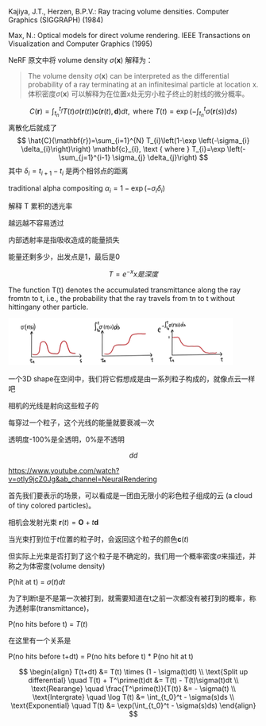 Kajiya, J.T., Herzen, B.P.V.: Ray tracing volume densities. Computer Graphics (SIGGRAPH) (1984)

Max, N.: Optical models for direct volume rendering. IEEE Transactions on Visualization and Computer Graphics (1995)





NeRF 原文中将 volume density $\sigma(\boldsymbol{x})$ 解释为：

> The volume density $\sigma(\boldsymbol{x})$ can be interpreted as the differential probability of a ray terminating at an infinitesimal particle at location x. 体积密度$\sigma(\boldsymbol{x})$ 可以解释为在位置x处无穷小粒子终止的射线的微分概率。


$$
C(\mathbf{r})=\int_{t_{n}}^{t_{f}} T(t) \sigma(\mathbf{r}(t)) \mathbf{c}(\mathbf{r}(t), \mathbf{d}) d t, \text { where } T(t)=\exp \left(-\int_{t_{n}}^{t} \sigma(\mathbf{r}(s)) d s\right)
$$
离散化后就成了
$$
\hat{C}(\mathbf{r})=\sum_{i=1}^{N} T_{i}\left(1-\exp \left(-\sigma_{i} \delta_{i}\right)\right) \mathbf{c}_{i}, \text { where } T_{i}=\exp \left(-\sum_{j=1}^{i-1} \sigma_{j} \delta_{j}\right)
$$
其中 $\delta_{i}=t_{i+1}-t_{i}$ 是两个相邻点的距离 



traditional alpha compositing $\alpha_{i}=1-\exp \left(-\sigma_{i} \delta_{i}\right)$





解释 T 累积的透光率

越远越不容易透过 

内部透射率是指吸收造成的能量损失

能量还剩多少，出发点是1，最后是0


$$
T = e^{-x} x 是深度
$$




The function T(t) denotes the accumulated transmittance along the ray fromtn to t, i.e., the probability that the ray travels from tn to t without hittingany other particle.



![image-20220713160847927](https://raw.githubusercontent.com/yzy1996/Image-Hosting/master/image-20220713160847927.png)



一个3D shape在空间中，我们将它假想成是由一系列粒子构成的，就像点云一样吧

相机的光线是射向这些粒子的

每穿过一个粒子，这个光线的能量就要衰减一次



透明度-100%是全透明，0%是不透明


$$
dd
$$




https://www.youtube.com/watch?v=otly9jcZ0Jg&ab_channel=NeuralRendering



首先我们要表示的场景，可以看成是一团由无限小的彩色粒子组成的云 (a cloud of tiny colored particles)。

相机会发射光束 $\mathbf{r}(t)=\mathbf{O}+t \mathbf{d}$

当光束打到位于$t$位置的粒子时，会返回这个粒子的颜色$\mathbf{c}(t)$

但实际上光束是否打到了这个粒子是不确定的，我们用一个概率密度$\sigma$来描述，并称之为体密度(volume density)

P(hit at t) = $\sigma(t)dt$

为了判断t是不是第一次被打到，就需要知道在t之前一次都没有被打到的概率，称为透射率(transmittance)，

P(no hits before t) = $T(t)$

在这里有一个关系是

P(no hits before t+dt) = P(no hits before t) * P(no hit at t)


$$
\begin{align}
T(t+dt) &= T(t) \times (1 - \sigma(t)dt) \\
\text{Split up differential} \quad T(t) + T^\prime(t)dt &= T(t) - T(t)\sigma(t)dt \\
\text{Rearange} \quad \frac{T^\prime(t)}{T(t)} &= - \sigma(t) \\
\text{Intergrate} \quad \log T(t) &= \int_{t_0}^t - \sigma(s)ds \\
\text{Exponential} \quad T(t) &= \exp(\int_{t_0}^t - \sigma(s)ds)
\end{align}
$$
